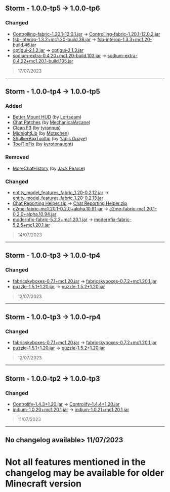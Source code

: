 ## Storm - 1.0.0-tp5 -> 1.0.0-tp6

### Changed

  * [Controlling-fabric-1.20.1-12.0.1.jar](https://modrinth.com/mod/controlling/version/grD8aE1j) -> [Controlling-fabric-1.20.1-12.0.2.jar](https://modrinth.com/mod/controlling/version/6ipZLQSK)
  * [fsb-interop-1.3.2+mc1.20-build.36.jar](https://modrinth.com/mod/fabricskyboxes-interop/version/pA1F353z) -> [fsb-interop-1.3.3+mc1.20-build.46.jar](https://modrinth.com/mod/fabricskyboxes-interop/version/Y5qDVQ5H)
  * [optigui-2.1.2.jar](https://modrinth.com/mod/optigui/version/YU9Yi2mO) -> [optigui-2.1.3.jar](https://modrinth.com/mod/optigui/version/41AoOR3G)
  * [sodium-extra-0.4.20+mc1.20-build.103.jar](https://modrinth.com/mod/sodium-extra/version/kTxAMqAj) -> [sodium-extra-0.4.22+mc1.20.1-build.105.jar](https://modrinth.com/mod/sodium-extra/version/KFJPGpgu)

> 17/07/2023

---

## Storm - 1.0.0-tp4 -> 1.0.0-tp5

### Added

  * [Better Mount HUD](https://modrinth.com/mod/better-mount-hud) (by [Lortseam](https://modrinth.com/user/Lortseam))
  * [Chat Patches](https://modrinth.com/mod/chatpatches) (by [MechanicalArcane](https://modrinth.com/user/OBro1961))
  * [Clean F3](https://modrinth.com/mod/clean-f3) (by [tyrannus](https://modrinth.com/user/tyrannus00))
  * [MidnightLib](https://modrinth.com/mod/midnightlib) (by [Motschen](https://modrinth.com/user/Motschen))
  * [ShulkerBoxTooltip](https://modrinth.com/mod/shulkerboxtooltip) (by [Yanis Guaye](https://modrinth.com/user/MisterPeModder))
  * [ToolTipFix](https://modrinth.com/mod/tooltipfix) (by [kyrptonaught](https://modrinth.com/user/kyrptonaught))

### Removed

  * [MoreChatHistory](https://modrinth.com/mod/morechathistory) (by [Jack Pearce](https://modrinth.com/user/JackFred2))

### Changed

  * [entity_model_features_fabric_1.20-0.2.12.jar](https://modrinth.com/mod/entity-model-features/version/ZAuTqMfx) -> [entity_model_features_fabric_1.20-0.2.13.jar](https://modrinth.com/mod/entity-model-features/version/b1pJegrh)
  * [Chat Reporting Helper.zip](https://modrinth.com/resourcepack/chat-reporting-helper/version/aWvPAmE8) -> [Chat Reporting Helper.zip](https://modrinth.com/resourcepack/chat-reporting-helper/version/Bltq5GHv)
  * [c2me-fabric-mc1.20.1-0.2.0+alpha.10.91.jar](https://modrinth.com/mod/c2me-fabric/version/t4juSkze) -> [c2me-fabric-mc1.20.1-0.2.0+alpha.10.94.jar](https://modrinth.com/mod/c2me-fabric/version/fIRoJeNG)
  * [modernfix-fabric-5.2.3+mc1.20.1.jar](https://modrinth.com/mod/modernfix/version/c0IRQDNy) -> [modernfix-fabric-5.2.5+mc1.20.1.jar](https://modrinth.com/mod/modernfix/version/BmneBBYa)

> 14/07/2023

---

## Storm - 1.0.0-tp3 -> 1.0.0-tp4

### Changed

  * [fabricskyboxes-0.7.1+mc1.20.jar](https://modrinth.com/mod/fabricskyboxes/version/bl8ZIucH) -> [fabricskyboxes-0.7.2+mc1.20.1.jar](https://modrinth.com/mod/fabricskyboxes/version/eBCRqCMK)
  * [puzzle-1.5.1+1.20.jar](https://modrinth.com/mod/puzzle/version/SyDRZGtj) -> [puzzle-1.5.2+1.20.jar](https://modrinth.com/mod/puzzle/version/F5UKlslF)

> 12/07/2023

---

## Storm - 1.0.0-tp3 -> 1.0.0-rp4

### Changed

  * [fabricskyboxes-0.7.1+mc1.20.jar](https://modrinth.com/mod/fabricskyboxes/version/bl8ZIucH) -> [fabricskyboxes-0.7.2+mc1.20.1.jar](https://modrinth.com/mod/fabricskyboxes/version/eBCRqCMK)
  * [puzzle-1.5.1+1.20.jar](https://modrinth.com/mod/puzzle/version/SyDRZGtj) -> [puzzle-1.5.2+1.20.jar](https://modrinth.com/mod/puzzle/version/F5UKlslF)

> 12/07/2023

---

## Storm - 1.0.0-tp2 -> 1.0.0-tp3

### Changed

  * [Controlify-1.4.3+1.20.jar](https://modrinth.com/mod/controlify/version/uPbwSdJT) -> [Controlify-1.4.4+1.20.jar](https://modrinth.com/mod/controlify/version/aT4dMJAD)
  * [indium-1.0.20+mc1.20.1.jar](https://modrinth.com/mod/indium/version/9dgIzesu) -> [indium-1.0.21+mc1.20.1.jar](https://modrinth.com/mod/indium/version/yTh7W27h)

> 11/07/2023

---

No changelog available> 11/07/2023
---
# Not all features mentioned in the changelog may be available for older Minecraft version
